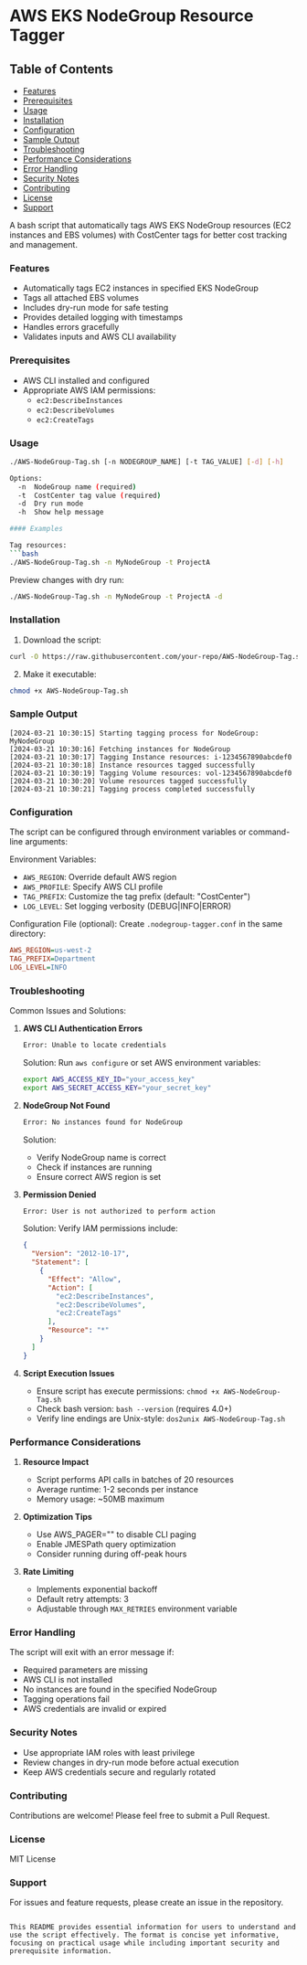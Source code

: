 # AWS EKS NodeGroup Resource Tagger

## Table of Contents

- [Features](#features)
- [Prerequisites](#prerequisites)
- [Usage](#usage)
- [Installation](#installation)
- [Configuration](#configuration)
- [Sample Output](#sample-output)
- [Troubleshooting](#troubleshooting)
- [Performance Considerations](#performance-considerations)
- [Error Handling](#error-handling)
- [Security Notes](#security-notes)
- [Contributing](#contributing)
- [License](#license)
- [Support](#support)

A bash script that automatically tags AWS EKS NodeGroup resources (EC2 instances and EBS volumes) with CostCenter tags for better cost tracking and management.

### Features

- Automatically tags EC2 instances in specified EKS NodeGroup
- Tags all attached EBS volumes
- Includes dry-run mode for safe testing
- Provides detailed logging with timestamps
- Handles errors gracefully
- Validates inputs and AWS CLI availability

### Prerequisites

- AWS CLI installed and configured
- Appropriate AWS IAM permissions:
  - `ec2:DescribeInstances`
  - `ec2:DescribeVolumes`
  - `ec2:CreateTags`

### Usage

```bash
./AWS-NodeGroup-Tag.sh [-n NODEGROUP_NAME] [-t TAG_VALUE] [-d] [-h]

Options:
  -n  NodeGroup name (required)
  -t  CostCenter tag value (required)
  -d  Dry run mode
  -h  Show help message

#### Examples

Tag resources:
```bash
./AWS-NodeGroup-Tag.sh -n MyNodeGroup -t ProjectA
```

Preview changes with dry run:

```bash
./AWS-NodeGroup-Tag.sh -n MyNodeGroup -t ProjectA -d
```

### Installation

1. Download the script:

```bash
curl -O https://raw.githubusercontent.com/your-repo/AWS-NodeGroup-Tag.sh
```

2. Make it executable:

```bash
chmod +x AWS-NodeGroup-Tag.sh
```

### Sample Output

```
[2024-03-21 10:30:15] Starting tagging process for NodeGroup: MyNodeGroup
[2024-03-21 10:30:16] Fetching instances for NodeGroup
[2024-03-21 10:30:17] Tagging Instance resources: i-1234567890abcdef0
[2024-03-21 10:30:18] Instance resources tagged successfully
[2024-03-21 10:30:19] Tagging Volume resources: vol-1234567890abcdef0
[2024-03-21 10:30:20] Volume resources tagged successfully
[2024-03-21 10:30:21] Tagging process completed successfully
```

### Configuration

The script can be configured through environment variables or command-line arguments:

Environment Variables:
- `AWS_REGION`: Override default AWS region
- `AWS_PROFILE`: Specify AWS CLI profile
- `TAG_PREFIX`: Customize the tag prefix (default: "CostCenter")
- `LOG_LEVEL`: Set logging verbosity (DEBUG|INFO|ERROR)

Configuration File (optional):
Create `.nodegroup-tagger.conf` in the same directory:
```ini
AWS_REGION=us-west-2
TAG_PREFIX=Department
LOG_LEVEL=INFO
```

### Troubleshooting

Common Issues and Solutions:

1. **AWS CLI Authentication Errors**
   ```bash
   Error: Unable to locate credentials
   ```
   Solution: Run `aws configure` or set AWS environment variables:
   ```bash
   export AWS_ACCESS_KEY_ID="your_access_key"
   export AWS_SECRET_ACCESS_KEY="your_secret_key"
   ```

2. **NodeGroup Not Found**
   ```bash
   Error: No instances found for NodeGroup
   ```
   Solution: 
   - Verify NodeGroup name is correct
   - Check if instances are running
   - Ensure correct AWS region is set

3. **Permission Denied**
   ```bash
   Error: User is not authorized to perform action
   ```
   Solution: Verify IAM permissions include:
   ```json
   {
     "Version": "2012-10-17",
     "Statement": [
       {
         "Effect": "Allow",
         "Action": [
           "ec2:DescribeInstances",
           "ec2:DescribeVolumes",
           "ec2:CreateTags"
         ],
         "Resource": "*"
       }
     ]
   }
   ```

4. **Script Execution Issues**
   - Ensure script has execute permissions: `chmod +x AWS-NodeGroup-Tag.sh`
   - Check bash version: `bash --version` (requires 4.0+)
   - Verify line endings are Unix-style: `dos2unix AWS-NodeGroup-Tag.sh`

### Performance Considerations

1. **Resource Impact**
   - Script performs API calls in batches of 20 resources
   - Average runtime: 1-2 seconds per instance
   - Memory usage: ~50MB maximum

2. **Optimization Tips**
   - Use AWS_PAGER="" to disable CLI paging
   - Enable JMESPath query optimization
   - Consider running during off-peak hours

3. **Rate Limiting**
   - Implements exponential backoff
   - Default retry attempts: 3
   - Adjustable through `MAX_RETRIES` environment variable

### Error Handling

The script will exit with an error message if:

- Required parameters are missing
- AWS CLI is not installed
- No instances are found in the specified NodeGroup
- Tagging operations fail
- AWS credentials are invalid or expired

### Security Notes

- Use appropriate IAM roles with least privilege
- Review changes in dry-run mode before actual execution
- Keep AWS credentials secure and regularly rotated

### Contributing

Contributions are welcome! Please feel free to submit a Pull Request.

### License

MIT License

### Support

For issues and feature requests, please create an issue in the repository.
```

This README provides essential information for users to understand and use the script effectively. The format is concise yet informative, focusing on practical usage while including important security and prerequisite information.